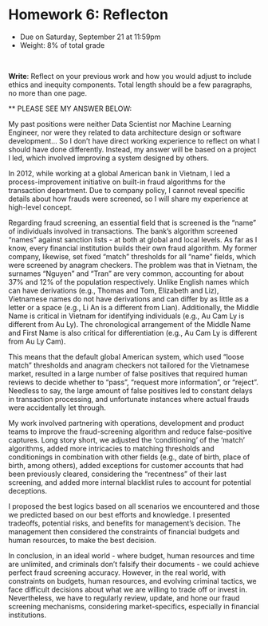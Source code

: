 # Homework 6: Reflecton

- Due on Saturday, September 21 at 11:59pm
- Weight: 8% of total grade

<br>

**Write**: Reflect on your previous work and how you would adjust to include ethics and inequity components. Total length should be a few paragraphs, no more than one page.

** PLEASE SEE MY ANSWER BELOW: 

My past positions were neither Data Scientist nor Machine Learning Engineer, nor were they related to data architecture design or software development… So I don’t have direct working experience to reflect on what I should have done differently. Instead, my answer will be based on a project I led, which involved improving a system designed by others. 

In 2012, while working at a global American bank in Vietnam, I led a process-improvement initiative on built-in fraud algorithms for the transaction department. Due to company policy, I cannot reveal specific details about how frauds were screened, so I will share my experience at high-level concept. 

Regarding fraud screening, an essential field that is screened is the “name” of individuals involved in transactions. The bank’s algorithm screened “names” against sanction lists - at both at global and local levels. As far as I know, every financial institution builds their own fraud algorithm. My former company, likewise, set fixed “match” thresholds for all “name” fields, which were screened by anagram checkers. The problem was that in Vietnam, the surnames “Nguyen” and “Tran” are very common, accounting for about 37% and 12% of the population respectively. Unlike English names which can have derivations (e.g., Thomas and Tom, Elizabeth and Liz), Vietnamese names do not have derivations and can differ by as little as a letter or a space (e.g., Li An is a different from Lian). Additionally, the Middle Name is critical in Vietnam for identifying individuals (e.g., Au Cam Ly is different from Au Ly). The chronological arrangement of the Middle Name and First Name is also critical for differentiation (e.g., Au Cam Ly is different from Au Ly Cam). 

This means that the default global American system, which used “loose match” thresholds and anagram checkers not tailored for the Vietnamese market, resulted in a large number of false positives that required human reviews to decide whether to “pass”, “request more information”, or “reject”. Needless to say, the large amount of false positives led to constant delays in transaction processing, and unfortunate instances where actual frauds were accidentally let through. 

My work involved partnering with operations, development and product teams to improve the fraud-screening algorithm and reduce false-positive captures. Long story short, we adjusted the ‘conditioning’ of the ‘match’ algorithms, added more intricacies to matching thresholds and conditionings in combination with other fields (e.g., date of birth, place of birth, among others), added exceptions for customer accounts that had been previously cleared, considering the “recentness” of their last screening, and added more internal blacklist rules to account for potential deceptions. 

I proposed the best logics based on all scenarios we encountered and those we predicted based on our best efforts and knowledge. I presented tradeoffs, potential risks, and benefits for management’s decision. The management then considered the constraints of financial budgets and human resources, to make the best decision. 

In conclusion, in an ideal world - where budget, human resources and time are unlimited, and criminals don’t falsify their documents - we could achieve perfect fraud screening accuracy. However, in the real world, with constraints on budgets, human resources, and evolving criminal tactics, we face difficult decisions about what we are willing to trade off or invest in. Nevertheless, we have to regularly review, update, and hone our fraud screening mechanisms, considering market-specifics, especially in financial institutions. 
